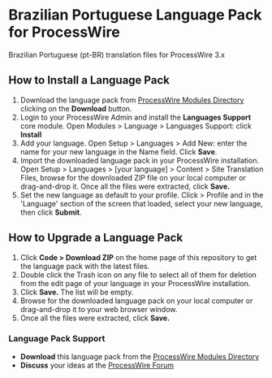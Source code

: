 # Brazilian Portuguese Language Pack for ProcessWire

Brazilian Portuguese (pt-BR) translation files for ProcessWire 3.x

## How to Install a Language Pack

1. Download the language pack from [ProcessWire Modules Directory](https://modules.processwire.com/modules/brazilian/) clicking on the **Download** button.
2. Login to your ProcessWire Admin and install the **Languages Support** core module. 
   Open Modules > Language > Languages Support: click **Install**
3. Add your language.
   Open Setup > Languages > Add New: enter the name for your new language in the Name field. Click **Save**.
4. Import the downloaded language pack in your ProcessWire installation.
   Open Setup > Languages > [your language] > Content > Site Translation Files,
   browse for the downloaded ZIP file on your local computer or drag-and-drop it. Once all the files were extracted, click **Save.**
5. Set the new language as default to your profile.
   Click > Profile and in the 'Language' section of the screen that loaded, select your new language, then click **Submit**.


## How to Upgrade a Language Pack

1. Click **Code > Download ZIP** on the home page of this repository to get the language pack with the latest files.
2. Double click the Trash icon on any file to select all of them for deletion from the edit page of your language in your ProcessWire installation. 
3. Click **Save.** The list will be empty.
4. Browse for the downloaded language pack on your local computer or drag-and-drop it to your web browser window.
5. Once all the files were extracted, click **Save.**


### Language Pack Support

- **Download** this language pack from the [ProcessWire Modules Directory](https://modules.processwire.com/modules/brazilian/)
- **Discuss** your ideas at the [ProcessWire Forum](https://processwire.com/talk/topic/24342-russian-ru-ru-maintained/)
